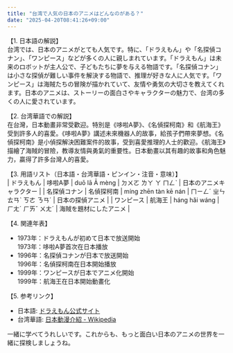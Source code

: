 ```yaml
---
title: "台湾で人気の日本のアニメはどんなのがある？"
date: "2025-04-20T08:41:26+09:00"
---
```


【1. 日本語の解説】  
台湾では、日本のアニメがとても人気です。特に、「ドラえもん」や「名探偵コナン」、「ワンピース」などが多くの人に親しまれています。「ドラえもん」は未来のロボットが主人公で、子どもたちに夢を与える物語です。「名探偵コナン」は小さな探偵が難しい事件を解決する物語で、推理が好きな人に人気です。「ワンピース」は海賊たちの冒険が描かれていて、友情や勇気の大切さを教えてくれます。日本のアニメは、ストーリーの面白さやキャラクターの魅力で、台湾の多くの人に愛されています。

【2. 台湾華語での解説】  
在台灣，日本動畫非常受歡迎。特別是《哆啦A夢》、《名偵探柯南》和《航海王》受到許多人的喜愛。《哆啦A夢》講述未來機器人的故事，給孩子們帶來夢想。《名偵探柯南》是小偵探解決困難案件的故事，受到喜愛推理的人士的歡迎。《航海王》描繪了海賊的冒險，教導友情與勇氣的重要性。日本動畫以其有趣的故事和角色魅力，贏得了許多台灣人的喜愛。

【3. 用語リスト（日本語・台湾華語・ピンイン・注音・意味）】  
| ドラえもん | 哆啦A夢 | duō lā Ā mèng | ㄉㄨㄛ ㄌㄚ ㄚ ㄇㄥˋ | 日本のアニメキャラクター |
| 名探偵コナン | 名偵探柯南 | míng zhēn tàn kē nán | ㄇㄧㄥˊ ㄓㄣ ㄊㄢˋ ㄎㄜ ㄋㄢˊ | 日本の探偵アニメ |
| ワンピース | 航海王 | háng hǎi wáng | ㄏㄤˊ ㄏㄞˇ ㄨㄤˊ | 海賊を題材にしたアニメ |

【4. 関連年表】  
- 1973年：ドラえもんが初めて日本で放送開始  
  1973年：哆啦A夢首次在日本播放  
- 1996年：名探偵コナンが日本で放送開始  
  1996年：名偵探柯南在日本開始播放  
- 1999年：ワンピースが日本でアニメ化開始  
  1999年：航海王在日本開始動畫化  

【5. 参考リンク】  
- 日本語: [ドラえもん公式サイト](https://dora-world.com/)  
- 台湾華語: [日本動漫介紹 - Wikipedia](https://zh.wikipedia.org/wiki/%E6%97%A5%E6%9C%AC%E5%8B%95%E6%BC%AB)

一緒に学べてうれしいです。これからも、もっと面白い日本のアニメの世界を一緒に探検しましょうね。